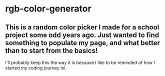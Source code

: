 # rgb-color-generator
## This is a random color picker I made for a school project some odd years ago. Just wanted to find something to populate my page, and what better than to start from the basics!
I'll probably keep this the way it is because I like to be reminded of how I started my coding journey lol.

